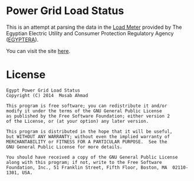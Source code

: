 Power Grid Load Status
======================

This is an attempt at parsing the data in the [Load Meter][1] provided by 
The Egyptian Electric Utility and Consumer Protection Regulatory Agency ([EGYPTERA][2]).

You can visit the site [here][3].

License
=======


	Egypt Power Grid Load Status
	Copyright (C) 2014  Mosab Ahmad
	
	This program is free software; you can redistribute it and/or
	modify it under the terms of the GNU General Public License
	as published by the Free Software Foundation; either version 2
	of the License, or (at your option) any later version.
	
	This program is distributed in the hope that it will be useful,
	but WITHOUT ANY WARRANTY; without even the implied warranty of
	MERCHANTABILITY or FITNESS FOR A PARTICULAR PURPOSE.  See the
	GNU General Public License for more details.
	
	You should have received a copy of the GNU General Public License
	along with this program; if not, write to the Free Software
	Foundation, Inc., 51 Franklin Street, Fifth Floor, Boston, MA  02110-1301, USA.


[1]:  http://loadmeter.egyptera.org/MiniCurrentLoadClock3.aspx
[2]:  http://egyptera.org/ar/
[3]:  http://power-grid-status.mos3abof.com/
